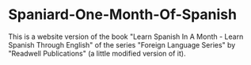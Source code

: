 # Spaniard-One-Month-Of-Spanish
This is a website version of the book "Learn Spanish In A Month - Learn Spanish Through English" of the series "Foreign Language Series" by "Readwell Publications" (a little modified version of it).
